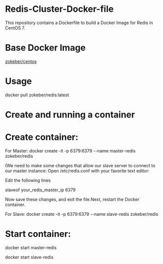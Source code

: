 # Redis-Cluster-Docker-file

This repository contains a Dockerfile to build a Docker Image for Redis in CentOS 7.

# Base Docker Image

[zokeber/centos](https://hub.docker.com/r/zokeber/centos/)

# Usage

docker pull zokeber/redis:latest

# Create and running a container

# Create container:

For Master:
docker create -it -p 6379:6379 --name master-redis zokeber/redis

(We need to make some changes that allow our slave server to connect to our master instance:
 Open /etc/redis.conf with your favorite text editor:
 
 Edit the following lines
 
 slaveof your_redis_master_ip 6379
 
 Now save these changes, and exit the file.Next, restart the Docker container.
 
For Slave:
docker create -it -p 6379:6379 --name slave-redis zokeber/redis

# Start container:

docker start master-redis

docker start slave-redis






